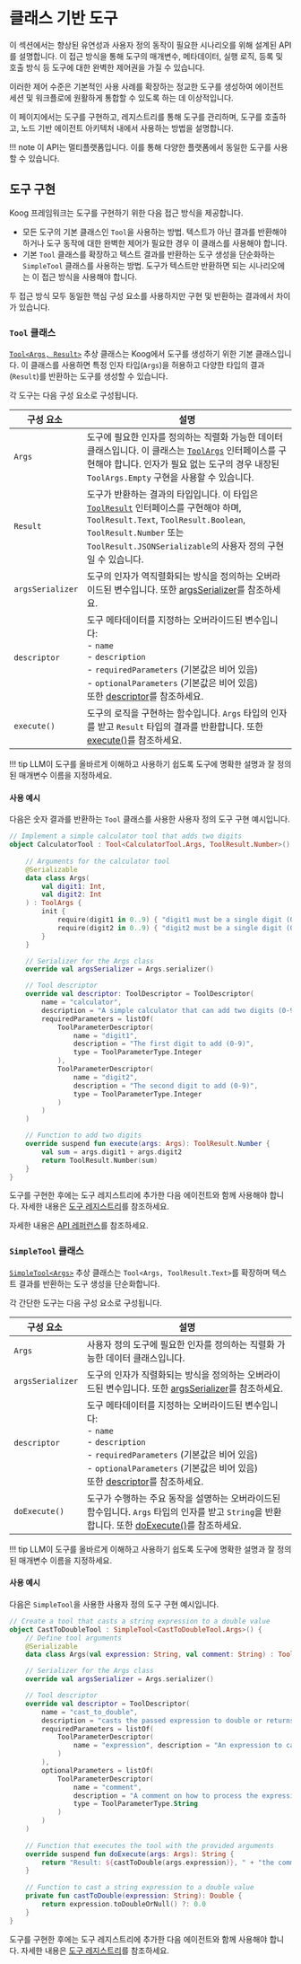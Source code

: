 # 클래스 기반 도구

이 섹션에서는 향상된 유연성과 사용자 정의 동작이 필요한 시나리오를 위해 설계된 API를 설명합니다. 이 접근 방식을 통해 도구의 매개변수, 메타데이터, 실행 로직, 등록 및 호출 방식 등 도구에 대한 완벽한 제어권을 가질 수 있습니다.

이러한 제어 수준은 기본적인 사용 사례를 확장하는 정교한 도구를 생성하여 에이전트 세션 및 워크플로에 원활하게 통합할 수 있도록 하는 데 이상적입니다.

이 페이지에서는 도구를 구현하고, 레지스트리를 통해 도구를 관리하며, 도구를 호출하고, 노드 기반 에이전트 아키텍처 내에서 사용하는 방법을 설명합니다.

!!! note
    이 API는 멀티플랫폼입니다. 이를 통해 다양한 플랫폼에서 동일한 도구를 사용할 수 있습니다.

## 도구 구현

Koog 프레임워크는 도구를 구현하기 위한 다음 접근 방식을 제공합니다.

*   모든 도구의 기본 클래스인 `Tool`을 사용하는 방법. 텍스트가 아닌 결과를 반환해야 하거나 도구 동작에 대한 완벽한 제어가 필요한 경우 이 클래스를 사용해야 합니다.
*   기본 `Tool` 클래스를 확장하고 텍스트 결과를 반환하는 도구 생성을 단순화하는 `SimpleTool` 클래스를 사용하는 방법. 도구가 텍스트만 반환하면 되는 시나리오에는 이 접근 방식을 사용해야 합니다.

두 접근 방식 모두 동일한 핵심 구성 요소를 사용하지만 구현 및 반환하는 결과에서 차이가 있습니다.

### `Tool` 클래스

[`Tool<Args, Result>`](https://api.koog.ai/agents/agents-tools/ai.koog.agents.core.tools/-tool/index.html) 추상 클래스는 Koog에서 도구를 생성하기 위한 기본 클래스입니다. 이 클래스를 사용하면 특정 인자 타입(`Args`)을 허용하고 다양한 타입의 결과(`Result`)를 반환하는 도구를 생성할 수 있습니다.

각 도구는 다음 구성 요소로 구성됩니다.

| <div style="width:110px">구성 요소</div> | 설명                                                                                                                                                                                                                                                                                                                   |
|------------------------------------------|---------------------------------------------------------------------------------------------------------------------------------------------------------------------------------------------------------------------------------------------------------------------------------------------------------------|
| `Args`                                   | 도구에 필요한 인자를 정의하는 직렬화 가능한 데이터 클래스입니다. 이 클래스는 [`ToolArgs`](https://api.koog.ai/agents/agents-tools/ai.koog.agents.core.tools/-tool/-args/index.html) 인터페이스를 구현해야 합니다. 인자가 필요 없는 도구의 경우 내장된 `ToolArgs.Empty` 구현을 사용할 수 있습니다. |
| `Result`                                 | 도구가 반환하는 결과의 타입입니다. 이 타입은 [`ToolResult`](https://api.koog.ai/agents/agents-tools/ai.koog.agents.core.tools/-tool-result/index.html) 인터페이스를 구현해야 하며, `ToolResult.Text`, `ToolResult.Boolean`, `ToolResult.Number` 또는 `ToolResult.JSONSerializable`의 사용자 정의 구현일 수 있습니다. |
| `argsSerializer`                         | 도구의 인자가 역직렬화되는 방식을 정의하는 오버라이드된 변수입니다. 또한 [argsSerializer](https://api.koog.ai/agents/agents-tools/ai.koog.agents.core.tools/-tool/args-serializer.html)를 참조하세요.                                                                                                                  |
| `descriptor`                             | 도구 메타데이터를 지정하는 오버라이드된 변수입니다:<br/>- `name`<br/>- `description`<br/>- `requiredParameters` (기본값은 비어 있음)<br/>- `optionalParameters` (기본값은 비어 있음)<br/>또한 [descriptor](https://api.koog.ai/agents/agents-tools/ai.koog.agents.core.tools/-tool/descriptor.html)를 참조하세요.                        |
| `execute()`                              | 도구의 로직을 구현하는 함수입니다. `Args` 타입의 인자를 받고 `Result` 타입의 결과를 반환합니다. 또한 [execute()]()를 참조하세요.                                                                                                                                         |

!!! tip
    LLM이 도구를 올바르게 이해하고 사용하기 쉽도록 도구에 명확한 설명과 잘 정의된 매개변수 이름을 지정하세요.

#### 사용 예시

다음은 숫자 결과를 반환하는 `Tool` 클래스를 사용한 사용자 정의 도구 구현 예시입니다.

<!--- INCLUDE
import ai.koog.agents.core.tools.Tool
import ai.koog.agents.core.tools.ToolArgs
import ai.koog.agents.core.tools.ToolDescriptor
import ai.koog.agents.core.tools.ToolParameterDescriptor
import ai.koog.agents.core.tools.ToolParameterType
import ai.koog.agents.core.tools.ToolResult
import kotlinx.serialization.Serializable
-->
```kotlin
// Implement a simple calculator tool that adds two digits
object CalculatorTool : Tool<CalculatorTool.Args, ToolResult.Number>() {
    
    // Arguments for the calculator tool
    @Serializable
    data class Args(
        val digit1: Int,
        val digit2: Int
    ) : ToolArgs {
        init {
            require(digit1 in 0..9) { "digit1 must be a single digit (0-9)" }
            require(digit2 in 0..9) { "digit2 must be a single digit (0-9)" }
        }
    }

    // Serializer for the Args class
    override val argsSerializer = Args.serializer()

    // Tool descriptor
    override val descriptor: ToolDescriptor = ToolDescriptor(
        name = "calculator",
        description = "A simple calculator that can add two digits (0-9).",
        requiredParameters = listOf(
            ToolParameterDescriptor(
                name = "digit1",
                description = "The first digit to add (0-9)",
                type = ToolParameterType.Integer
            ),
            ToolParameterDescriptor(
                name = "digit2",
                description = "The second digit to add (0-9)",
                type = ToolParameterType.Integer
            )
        )
    )

    // Function to add two digits
    override suspend fun execute(args: Args): ToolResult.Number {
        val sum = args.digit1 + args.digit2
        return ToolResult.Number(sum)
    }
}
```
<!--- KNIT example-class-based-tools-01.kt --> 

도구를 구현한 후에는 도구 레지스트리에 추가한 다음 에이전트와 함께 사용해야 합니다. 자세한 내용은 [도구 레지스트리](tools-overview.md#tool-registry)를 참조하세요.

자세한 내용은 [API 레퍼런스](https://api.koog.ai/agents/agents-tools/ai.koog.agents.core.tools/-tool/index.html)를 참조하세요.

### `SimpleTool` 클래스

[`SimpleTool<Args>`](https://api.koog.ai/agents/agents-tools/ai.koog.agents.core.tools/-simple-tool/index.html) 추상 클래스는 `Tool<Args, ToolResult.Text>`를 확장하며 텍스트 결과를 반환하는 도구 생성을 단순화합니다.

각 간단한 도구는 다음 구성 요소로 구성됩니다.

| <div style="width:110px">구성 요소</div> | 설명                                                                                                                                                                                                                                                                                              |
|------------------------------------------|------------------------------------------------------------------------------------------------------------------------------------------------------------------------------------------------------------------------------------------------------------------------------------------|
| `Args`                                   | 사용자 정의 도구에 필요한 인자를 정의하는 직렬화 가능한 데이터 클래스입니다.                                                                                                                                                                                                                         |
| `argsSerializer`                         | 도구의 인자가 직렬화되는 방식을 정의하는 오버라이드된 변수입니다. 또한 [argsSerializer](https://api.koog.ai/agents/agents-tools/ai.koog.agents.core.tools/-tool/args-serializer.html)를 참조하세요.                                                                                             |
| `descriptor`                             | 도구 메타데이터를 지정하는 오버라이드된 변수입니다:<br/>- `name`<br/>- `description`<br/>- `requiredParameters` (기본값은 비어 있음)<br/> - `optionalParameters` (기본값은 비어 있음)<br/> 또한 [descriptor](https://api.koog.ai/agents/agents-tools/ai.koog.agents.core.tools/-tool/descriptor.html)를 참조하세요. |
| `doExecute()`                            | 도구가 수행하는 주요 동작을 설명하는 오버라이드된 함수입니다. `Args` 타입의 인자를 받고 `String`을 반환합니다. 또한 [doExecute()](https://api.koog.ai/agents/agents-tools/ai.koog.agents.core.tools/-simple-tool/do-execute.html)를 참조하세요.                                          |

!!! tip
    LLM이 도구를 올바르게 이해하고 사용하기 쉽도록 도구에 명확한 설명과 잘 정의된 매개변수 이름을 지정하세요.

#### 사용 예시 

다음은 `SimpleTool`을 사용한 사용자 정의 도구 구현 예시입니다.

<!--- INCLUDE
import ai.koog.agents.core.tools.SimpleTool
import ai.koog.agents.core.tools.ToolArgs
import ai.koog.agents.core.tools.ToolDescriptor
import ai.koog.agents.core.tools.ToolParameterDescriptor
import ai.koog.agents.core.tools.ToolParameterType
import kotlinx.serialization.Serializable
-->
```kotlin
// Create a tool that casts a string expression to a double value
object CastToDoubleTool : SimpleTool<CastToDoubleTool.Args>() {
    // Define tool arguments
    @Serializable
    data class Args(val expression: String, val comment: String) : ToolArgs

    // Serializer for the Args class
    override val argsSerializer = Args.serializer()

    // Tool descriptor
    override val descriptor = ToolDescriptor(
        name = "cast_to_double",
        description = "casts the passed expression to double or returns 0.0 if the expression is not castable",
        requiredParameters = listOf(
            ToolParameterDescriptor(
                name = "expression", description = "An expression to case to double", type = ToolParameterType.String
            )
        ),
        optionalParameters = listOf(
            ToolParameterDescriptor(
                name = "comment",
                description = "A comment on how to process the expression",
                type = ToolParameterType.String
            )
        )
    )
    
    // Function that executes the tool with the provided arguments
    override suspend fun doExecute(args: Args): String {
        return "Result: ${castToDouble(args.expression)}, " + "the comment was: ${args.comment}"
    }
    
    // Function to cast a string expression to a double value
    private fun castToDouble(expression: String): Double {
        return expression.toDoubleOrNull() ?: 0.0
    }
}
```
<!--- KNIT example-class-based-tools-02.kt --> 

도구를 구현한 후에는 도구 레지스트리에 추가한 다음 에이전트와 함께 사용해야 합니다.
자세한 내용은 [도구 레지스트리](tools-overview.md#tool-registry)를 참조하세요.